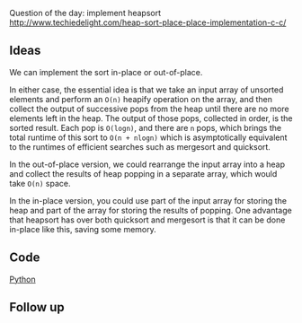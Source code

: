 Question of the day: implement heapsort  
http://www.techiedelight.com/heap-sort-place-place-implementation-c-c/

## Ideas

We can implement the sort in-place or out-of-place.

In either case, the essential idea is that we take an input
array of unsorted elements and perform an `O(n)` heapify
operation on the array, and then collect the output of
successive pops from the heap until there are no more elements
left in the heap. The output of those pops, collected in
order, is the sorted result. Each pop is `O(logn)`, and there
are `n` pops, which brings the total runtime of this sort to
`O(n + nlogn)` which is asymptotically equivalent to the
runtimes of efficient searches such as mergesort and quicksort.

In the out-of-place version, we could rearrange the input
array into a heap and collect the results of heap popping
in a separate array, which would take `O(n)` space.

In the in-place version, you could use part of the input
array for storing the heap and part of the array for storing
the results of popping. One advantage that heapsort has
over both quicksort and mergesort is that it can be done
in-place like this, saving some memory.

## Code

[Python](./day49)

## Follow up

